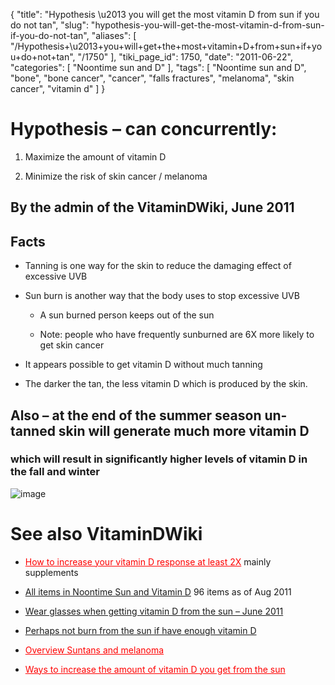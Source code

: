 {
    "title": "Hypothesis \u2013 you will get the most vitamin D from sun if you do not tan",
    "slug": "hypothesis-you-will-get-the-most-vitamin-d-from-sun-if-you-do-not-tan",
    "aliases": [
        "/Hypothesis+\u2013+you+will+get+the+most+vitamin+D+from+sun+if+you+do+not+tan",
        "/1750"
    ],
    "tiki_page_id": 1750,
    "date": "2011-06-22",
    "categories": [
        "Noontime sun and D"
    ],
    "tags": [
        "Noontime sun and D",
        "bone",
        "bone cancer",
        "cancer",
        "falls fractures",
        "melanoma",
        "skin cancer",
        "vitamin d"
    ]
}


# Hypothesis – can concurrently:

1. Maximize the amount of vitamin D 

1. Minimize the risk of skin cancer / melanoma

## By the admin of the VitaminDWiki, June 2011

## Facts

* Tanning is one way for the skin to reduce the damaging effect of excessive UVB 

* Sun burn is another way that the body uses to stop excessive UVB

   * A sun burned person keeps out of the sun

   * Note: people who have frequently sunburned are 6X more likely to get skin cancer

* It appears possible to get vitamin D without much tanning

* The darker the tan, the less vitamin D which is produced by the skin.

## Also – at the end of the summer season un-tanned skin will generate much more vitamin D

### which will result in significantly higher levels of vitamin D in the fall and winter

<img src="https://d1bk1kqxc0sym.cloudfront.net/attachments/png/maximize-vitamin-d-from-the-sun.png" alt="image">

# See also VitaminDWiki

* <a href="/posts/how-to-increase-your-vitamin-d-response-at-least-2x" style="color: red; text-decoration: underline;" title="This link has an unknown page_id: 1918">How to increase your vitamin D response at least 2X</a> mainly supplements

* [All items in Noontime Sun and Vitamin D](https://www.VitaminDWiki.com/tiki-browse_categories.php?parentId=9&sort_mode=created_desc) 96 items as of Aug 2011

* [Wear glasses when getting vitamin D from the sun – June 2011](/posts/wear-glasses-when-getting-vitamin-d-from-the-sun)

* [Perhaps not burn from the sun if have enough vitamin D](/posts/perhaps-not-burn-from-the-sun-if-have-enough-vitamin-d)

* <a href="/posts/overview-suntans-and-melanoma" style="color: red; text-decoration: underline;" title="This link has an unknown page_id: 1462">Overview Suntans and melanoma</a>

* <a href="/posts/ways-to-increase-the-amount-of-vitamin-d-you-get-from-the-sun" style="color: red; text-decoration: underline;" title="This link has an unknown page_id: 1051">Ways to increase the amount of vitamin D you get from the sun</a>